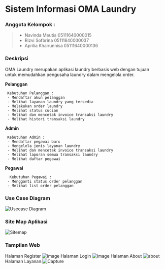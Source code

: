# Sistem Informasi OMA Laundry

### Anggota Kelompok :

> - Navinda Meutia 05111640000015
> - Rizvi Sofbrina 05111640000037
> - Aprilia Khairunnisa 05111640000136


### Deskripsi
OMA Laundry merupakan aplikasi laundry berbasis web dengan tujuan untuk memudahkan pengusaha laundry dalam mengelola order.

**Pelanggan**
```
 Kebutuhan Pelanggan :
 - Mendaftar akun pelanggan
 - Melihat layanan laundry yang tersedia
 - Melakukan order laundry
 - Melihat status cucian
 - Melihat dan mencetak invoice transaksi laundry
 - Melihat histori transaksi laundry
```
**Admin**
```
 Kebutuhan Admin :
 - Mendaftar pegawai baru
 - Mengelola jenis layanan laundry
 - Melihat dan mencetak invoice transaksi laundry
 - Melihat laporan semua transaksi laundry
 - Melihat daftar pegawai
```
**Pegawai**
``` 
  Kebutuhan Pegawai :
 - Mengganti status order pelanggan
 - Melihat list order pelanggan

```

### Use Case Diagram
![Usecase Diagram](https://user-images.githubusercontent.com/32903576/56175523-b9dd8300-6021-11e9-994a-f5cc59510ce5.PNG)

### Site Map Aplikasi
![Sitemap](https://user-images.githubusercontent.com/32903576/56175526-bd710a00-6021-11e9-8ad7-1cfa4849cb9a.png)

### Tampilan Web
Halaman Register
![image](https://user-images.githubusercontent.com/32873367/56181247-d46e2700-6036-11e9-942b-fe4ee93161bd.png)
Halaman Login
![image](https://user-images.githubusercontent.com/32873367/56181332-40e92600-6037-11e9-92c9-52262a4547c1.png)
Halaman About
![about](https://user-images.githubusercontent.com/32903576/56177437-d4ffc100-6028-11e9-9d3a-08028f4b3de9.PNG)
Halaman Layanan
![Capture](https://user-images.githubusercontent.com/32903576/56177434-cf09e000-6028-11e9-899a-b3d2495159da.PNG)
